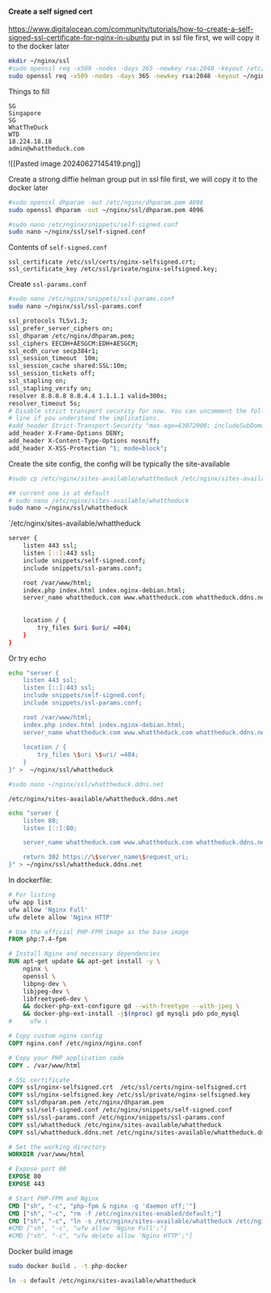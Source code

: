 #### Create a self signed cert
https://www.digitalocean.com/community/tutorials/how-to-create-a-self-signed-ssl-certificate-for-nginx-in-ubuntu
put in ssl file first, we will copy it to the docker later
```bash
mkdir ~/nginx/ssl
#sudo openssl req -x509 -nodes -days 365 -newkey rsa:2048 -keyout /etc/ssl/private/nginx-selfsigned.key -out /etc/ssl/certs/nginx-selfsigned.crt
sudo openssl req -x509 -nodes -days 365 -newkey rsa:2048 -keyout ~/nginx/ssl/nginx-selfsigned.key -out ~/nginx/ssl/nginx-selfsigned.crt
```
Things to fill
```
SG
Singapore
SG
WhatTheDuck
WTD
18.224.18.18
admin@whattheduck.com
```
![[Pasted image 20240627145419.png]]

Create a strong diffie helman group put in ssl file first, we will copy it to the docker later
```bash
#sudo openssl dhparam -out /etc/nginx/dhparam.pem 4096
sudo openssl dhparam -out ~/nginx/ssl/dhparam.pem 4096

#sudo nano /etc/nginx/snippets/self-signed.conf
sudo nano ~/nginx/ssl/self-signed.conf
```

Contents of `self-signed.conf`
```
ssl_certificate /etc/ssl/certs/nginx-selfsigned.crt;
ssl_certificate_key /etc/ssl/private/nginx-selfsigned.key;
```

Create `ssl-params.conf`
```bash
#sudo nano /etc/nginx/snippets/ssl-params.conf
sudo nano ~/nginx/ssl/ssl-params.conf
```

```bash
ssl_protocols TLSv1.3;
ssl_prefer_server_ciphers on;
ssl_dhparam /etc/nginx/dhparam.pem; 
ssl_ciphers EECDH+AESGCM:EDH+AESGCM;
ssl_ecdh_curve secp384r1;
ssl_session_timeout  10m;
ssl_session_cache shared:SSL:10m;
ssl_session_tickets off;
ssl_stapling on;
ssl_stapling_verify on;
resolver 8.8.8.8 8.8.4.4 1.1.1.1 valid=300s;
resolver_timeout 5s;
# Disable strict transport security for now. You can uncomment the following
# line if you understand the implications.
#add_header Strict-Transport-Security "max-age=63072000; includeSubDomains; preload";
add_header X-Frame-Options DENY;
add_header X-Content-Type-Options nosniff;
add_header X-XSS-Protection "1; mode=block";
```

Create the site config, the config will be typically the site-available
```bash
#sudo cp /etc/nginx/sites-available/whattheduck /etc/nginx/sites-available/whattheduck.bak

## current one is at default
# sudo nano /etc/nginx/sites-available/whattheduck
sudo nano ~/nginx/ssl/whattheduck
```

`/etc/nginx/sites-available/whattheduck
```bash
server {
    listen 443 ssl;
    listen [::]:443 ssl;
    include snippets/self-signed.conf;
    include snippets/ssl-params.conf;

	root /var/www/html;
    index.php index.html index.nginx-debian.html;
    server_name whattheduck.com www.whattheduck.com whattheduck.ddns.net;
    
    
    location / {
	    try_files $uri $uri/ =404;
    }
}
```
Or try echo
```bash
echo "server {
    listen 443 ssl;
    listen [::]:443 ssl;
    include snippets/self-signed.conf;
    include snippets/ssl-params.conf;

	root /var/www/html;
    index.php index.html index.nginx-debian.html;
    server_name whattheduck.com www.whattheduck.com whattheduck.ddns.net;
    
    location / {
	    try_files \$uri \$uri/ =404;
    }
}" >  ~/nginx/ssl/whattheduck
```

```bash
#sudo nano ~/nginx/ssl/whattheduck.ddns.net
```

`/etc/nginx/sites-available/whattheduck.ddns.net`
```bash
echo "server {
    listen 80;
    listen [::]:80;

    server_name whattheduck.com www.whattheduck.com whattheduck.ddns.net;

    return 302 https://\$server_name\$request_uri;
}" > ~/nginx/ssl/whattheduck.ddns.net
```

In dockerfile:
```bash
# For listing
ufw app list
ufw allow 'Nginx Full'
ufw delete allow 'Nginx HTTP'
```

 
```dockerfile
# Use the official PHP-FPM image as the base image
FROM php:7.4-fpm

# Install Nginx and necessary dependencies
RUN apt-get update && apt-get install -y \
    nginx \
    openssl \
    libpng-dev \
    libjpeg-dev \
    libfreetype6-dev \
    && docker-php-ext-configure gd --with-freetype --with-jpeg \
    && docker-php-ext-install -j$(nproc) gd mysqli pdo pdo_mysql
#     ufw \

# Copy custom nginx config
COPY nginx.conf /etc/nginx/nginx.conf

# Copy your PHP application code
COPY . /var/www/html

# SSL certificate
COPY ssl/nginx-selfsigned.crt  /etc/ssl/certs/nginx-selfsigned.crt
COPY ssl/nginx-selfsigned.key /etc/ssl/private/nginx-selfsigned.key
COPY ssl/dhparam.pem /etc/nginx/dhparam.pem
COPY ssl/self-signed.conf /etc/nginx/snippets/self-signed.conf
COPY ssl/ssl-params.conf /etc/nginx/snippets/ssl-params.conf
COPY ssl/whattheduck /etc/nginx/sites-available/whattheduck
COPY ssl/whattheduck.ddns.net /etc/nginx/sites-available/whattheduck.ddns.net

# Set the working directory
WORKDIR /var/www/html

# Expose port 80
EXPOSE 80
EXPOSE 443

# Start PHP-FPM and Nginx
CMD ["sh", "-c", "php-fpm & nginx -g 'daemon off;'"]
CMD ["sh", "-c", "rm -f /etc/nginx/sites-enabled/default;"]
CMD ["sh", "-c", "ln -s /etc/nginx/sites-available/whattheduck /etc/nginx/sites-enabled/default;"]
#CMD ["sh", "-c", "ufw allow 'Nginx Full';"]
#CMD ["sh", "-c", "ufw delete allow 'Nginx HTTP';"]
```

Docker build image
```bash
sudo docker build . -t php-docker
```

```bash
ln -s default /etc/nginx/sites-available/whattheduck
```